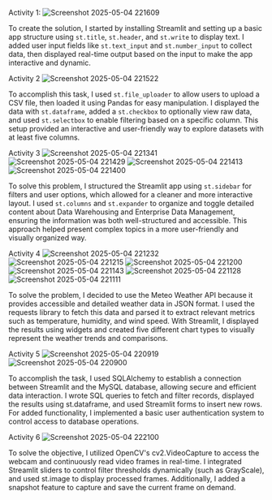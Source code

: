 Activity 1: 
![Screenshot 2025-05-04 221609](https://github.com/user-attachments/assets/78fb8510-0785-4453-aae5-b813c3ae23b3)

To create the solution, I started by installing Streamlit and setting up a basic app structure using `st.title`, `st.header`, and `st.write` to display text. 
I added user input fields like `st.text_input` and `st.number_input` to collect data,
then displayed real-time output based on the input to make the app interactive and dynamic.

Activity 2
![Screenshot 2025-05-04 221522](https://github.com/user-attachments/assets/db61e07b-f122-4b51-acb5-392f8c2ae630)

To accomplish this task, I used `st.file_uploader` to allow users to upload a CSV file, then loaded it using Pandas for easy manipulation.
I displayed the data with `st.dataframe`, added a `st.checkbox` to optionally view raw data, and used `st.selectbox` to enable filtering based on a specific column.
This setup provided an interactive and user-friendly way to explore datasets with at least five columns.

Activity 3
![Screenshot 2025-05-04 221341](https://github.com/user-attachments/assets/0f2f80bb-6dbf-48ef-b766-18e4263c6923)
![Screenshot 2025-05-04 221429](https://github.com/user-attachments/assets/72cf2f9d-da12-4368-85b5-f7662e7790a8)
![Screenshot 2025-05-04 221413](https://github.com/user-attachments/assets/10a4d274-6d28-4cde-860f-52bfd47bbb11)
![Screenshot 2025-05-04 221400](https://github.com/user-attachments/assets/823f162d-d3f5-4f13-a04a-2592f7901b22)

To solve this problem, I structured the Streamlit app using `st.sidebar` for filters and user options, which allowed for a cleaner and more interactive layout.
I used `st.columns` and `st.expander` to organize and toggle detailed content about Data Warehousing and Enterprise Data Management, ensuring the information was both well-structured and accessible.
This approach helped present complex topics in a more user-friendly and visually organized way.

Activity 4
![Screenshot 2025-05-04 221232](https://github.com/user-attachments/assets/270ae5dd-3ced-461e-875f-06d5362d4907)
![Screenshot 2025-05-04 221215](https://github.com/user-attachments/assets/5c5df79e-6879-45fc-9c9c-9e29771d3088)
![Screenshot 2025-05-04 221200](https://github.com/user-attachments/assets/805614b9-f7b9-41b6-9533-fb8ff57ea195)
![Screenshot 2025-05-04 221143](https://github.com/user-attachments/assets/1c35da17-1994-4c69-9893-bb1779ad18f0)
![Screenshot 2025-05-04 221128](https://github.com/user-attachments/assets/6418e104-5763-46b6-a2f9-9f59b34d3078)
![Screenshot 2025-05-04 221111](https://github.com/user-attachments/assets/0b93c52d-a4df-4974-bf82-105208c10912)

To solve the problem, I decided to use the Meteo Weather API because it provides accessible and detailed weather data in JSON format. 
I used the requests library to fetch this data and parsed it to extract relevant metrics such as temperature, humidity, and wind speed. 
With Streamlit, I displayed the results using widgets and created five different chart types to visually represent the weather trends and comparisons.

Activity 5
![Screenshot 2025-05-04 220919](https://github.com/user-attachments/assets/602ff16c-75e9-4cc9-a283-faca93fb3642)
![Screenshot 2025-05-04 220900](https://github.com/user-attachments/assets/65239ae3-07ef-40ee-bcd1-03f76ac96e0d)

To accomplish the task, I used SQLAlchemy to establish a connection between Streamlit and the MySQL database, allowing secure and efficient data interaction.
I wrote SQL queries to fetch and filter records, displayed the results using st.dataframe, and used Streamlit forms to insert new rows.
For added functionality, I implemented a basic user authentication system to control access to database operations.

Activity 6
![Screenshot 2025-05-04 222100](https://github.com/user-attachments/assets/3ca2c1f7-cd02-44f7-96f9-ac6396ba57df)

To solve the objective, I utilized OpenCV's cv2.VideoCapture to access the webcam and continuously read video frames in real-time.
I integrated Streamlit sliders to control filter thresholds dynamically (such as GrayScale), and used st.image to display processed frames. 
Additionally, I added a snapshot feature to capture and save the current frame on demand.





